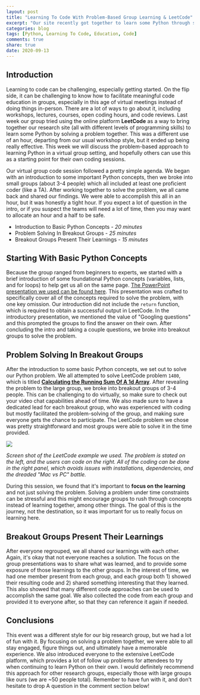 ```yaml
---
layout: post
title: "Learning To Code With Problem-Based Group Learning & LeetCode"
excerpt: "Our site recently got together to learn some Python through solving a problem."
categories: blog
tags: [Python, Learning To Code, Education, Code]
comments: true
share: true
date: 2020-09-13
---
```


## Introduction

Learning to code can be challenging, especially getting started. On the flip side, it can be challenging to know how to facilitate meaningful code education in groups, especially in this age of virtual meetings instead of doing things in-person. There are a lot of ways to go about it, including workshops, lectures, courses, open coding hours, and code reviews. Last week our group tried using the online platform **LeetCode** as a way to bring together our research site (all with different levels of programming skills) to learn some Python by solving a problem together. This was a different use of an hour, departing from our usual workshop style, but it ended up being really effective. This week we will discuss the problem-based approach to learning Python in a virtual group setting, and hopefully others can use this as a starting point for their own coding sessions.

Our virtual group code session followed a pretty simple agenda. We began with an introduction to some important Python concepts, then we broke into small groups (about 3-4 people) which all included at least one proficient coder (like a TA). After working together to solve the problem, we all came back and shared our findings. We were able to accomplish this all in an hour, but it was honestly a tight hour. If you expect a lot of question in the intro, or if you suspect the teams will need a lot of time, then you may want to allocate an hour and a half to be safe.

- Introduction to Basic Python Concepts - *20 minutes*
- Problem Solving In Breakout Groups - *25 minutes*
- Breakout Groups Present Their Learnings - *15 minutes*

## Starting With Basic Python Concepts

Because the group ranged from beginners to experts, we started with a brief introduction of some foundational Python concepts (variables, lists, and for loops) to help get us all on the same page. [The PowerPoint presentation we used can be found here](../../../pdfs_etc/PythonCodeClubIntro-20200911.pdf). This presentation was crafted to specifically cover all of the concepts required to solve the problem, with one key omission. Our introduction did not include the `return` function, which is required to obtain a successful output in LeetCode. In the introductory presentation, we mentioned the value of "Googling questions" and this prompted the groups to find the answer on their own. After concluding the intro and taking a couple questions, we broke into breakout groups to solve the problem.

## Problem Solving In Breakout Groups

After the introduction to some basic Python concepts, we set out to solve our Python problem. We all attempted to solve LeetCode problem `1480`, which is titled [**Calculating the Running Sum Of A 1d Array**](https://leetcode.com/problems/running-sum-of-1d-array/). After revealing the problem to the large group, we broke into breakout groups of 3-4 people. This can be challenging to do virtually, so make sure to check out your video chat capabilities ahead of time. We also made sure to have a dedicated lead for each breakout group, who was experienced with coding but mostly facilitated the problem-solving of the group, and making sure everyone gets the chance to participate. The LeetCode problem we chose was pretty straightforward and most groups were able to solve it in the time provided.

![](../../../images/leetcode_example.png)

*Screen shot of the LeetCode example we used. The problem is stated on the left, and the users can code on the right. All of the coding can be done in the right panel, which avoids issues with installations, dependencies, and the dreaded "Mac vs PC" battle.*

During this session, we found that it's important to **focus on the learning** and not just solving the problem. Solving a problem under time constraints can be stressful and this might encourage groups to rush through concepts instead of learning together, among other things. The goal of this is the journey, not the destination, so it was important for us to really focus on learning here.

## Breakout Groups Present Their Learnings

After everyone regrouped, we all shared our learnings with each other. Again, it's okay that not everyone reaches a solution. The focus on the group presentations was to share what was learned, and to provide some exposure of those learnings to the other groups. In the interest of time, we had one member present from each group, and each group both 1) showed their resulting code and 2) shared something interesting that they learned. This also showed that many different code approaches can be used to accomplish the same goal. We also collected the code from each group and provided it to everyone after, so that they can reference it again if needed.

## Conclusions

This event was a different style for our big research group, but we had a lot of fun with it. By focusing on solving a problem together, we were able to all stay engaged, figure things out, and ultimately have a memorable experience. We also introduced everyone to the extensive LeetCode platform, which provides a lot of follow up problems for attendees to try when continuing to learn Python on their own. I would definitely recommend this approach for other research groups, especially those with large groups like ours (we are ~50 people total). Remember to have fun with it, and don't hesitate to drop A question in the comment section below!
